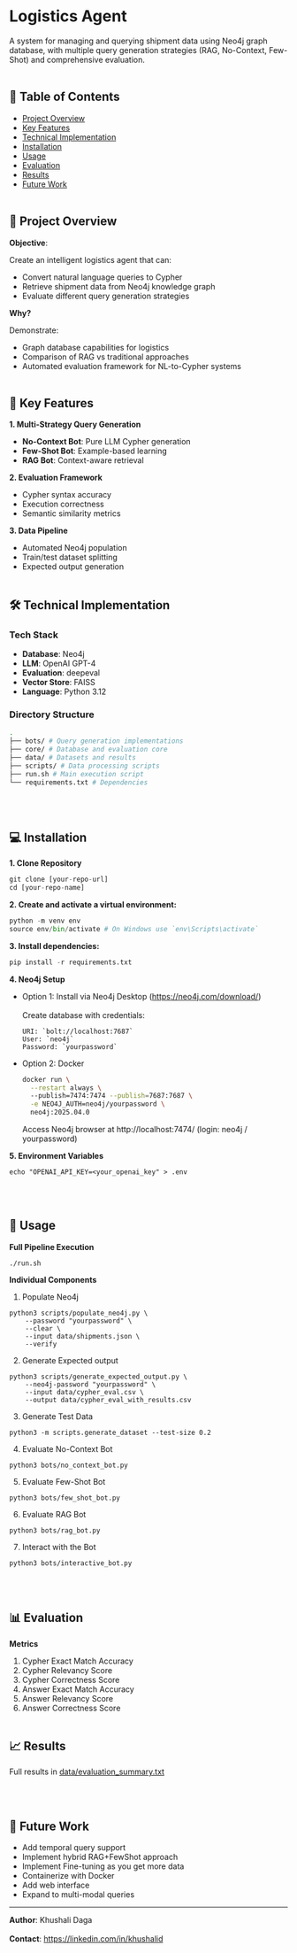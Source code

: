 # Logistics Agent

A system for managing and querying shipment data using Neo4j graph database, with multiple query generation strategies (RAG, No-Context, Few-Shot) and comprehensive evaluation.
<br></br>
## 📌 Table of Contents
- [Project Overview](#-project-overview)
- [Key Features](#-key-features)
- [Technical Implementation](#-technical-implementation)
- [Installation](#-installation)
- [Usage](#-usage)
- [Evaluation](#-evaluation)
- [Results](#-results)
- [Future Work](#-future-work)
<br></br>
## 🌟 Project Overview
**Objective**: 

Create an intelligent logistics agent that can:
- Convert natural language queries to Cypher
- Retrieve shipment data from Neo4j knowledge graph
- Evaluate different query generation strategies

**Why?** 

Demonstrate:
- Graph database capabilities for logistics
- Comparison of RAG vs traditional approaches
- Automated evaluation framework for NL-to-Cypher systems
<br></br>
## 🚀 Key Features
**1. Multi-Strategy Query Generation**
   - **No-Context Bot**: Pure LLM Cypher generation
   - **Few-Shot Bot**: Example-based learning
   - **RAG Bot**: Context-aware retrieval

**2. Evaluation Framework**
   - Cypher syntax accuracy
   - Execution correctness
   - Semantic similarity metrics

**3. Data Pipeline**
   - Automated Neo4j population
   - Train/test dataset splitting
   - Expected output generation
<br></br>
## 🛠 Technical Implementation
### Tech Stack
- **Database**: Neo4j
- **LLM**: OpenAI GPT-4
- **Evaluation**: deepeval
- **Vector Store**: FAISS
- **Language**: Python 3.12

### Directory Structure
```bash
.
├── bots/ # Query generation implementations
├── core/ # Database and evaluation core
├── data/ # Datasets and results
├── scripts/ # Data processing scripts
├── run.sh # Main execution script
└── requirements.txt # Dependencies
```
<br></br>
## 💻 Installation
**1. Clone Repository**
```python
git clone [your-repo-url]
cd [your-repo-name]
```
**2. Create and activate a virtual environment:**
```python
python -m venv env
source env/bin/activate # On Windows use `env\Scripts\activate`
```
**3. Install dependencies:**
```python
pip install -r requirements.txt
```
**4. Neo4j Setup**
- Option 1: Install via Neo4j Desktop (https://neo4j.com/download/)<br></br>
  Create database with credentials:
  ```
  URI: `bolt://localhost:7687`
  User: `neo4j`
  Password: `yourpassword`
  ```
- Option 2: Docker
    ```bash
    docker run \
      --restart always \ 
      --publish=7474:7474 --publish=7687:7687 \
      -e NEO4J_AUTH=neo4j/yourpassword \
      neo4j:2025.04.0
    ```
  Access Neo4j browser at http://localhost:7474/ (login: neo4j / yourpassword)
  
**5. Environment Variables**
```
echo "OPENAI_API_KEY=<your_openai_key" > .env
```
<br></br>
## 🏃 Usage
**Full Pipeline Execution**
```
./run.sh
```


**Individual Components**
1. Populate Neo4j
```
python3 scripts/populate_neo4j.py \
    --password "yourpassword" \
    --clear \
    --input data/shipments.json \
    --verify
```
2. Generate Expected output
```
python3 scripts/generate_expected_output.py \
    --neo4j-password "yourpassword" \
    --input data/cypher_eval.csv \
    --output data/cypher_eval_with_results.csv
```
3. Generate Test Data
```
python3 -m scripts.generate_dataset --test-size 0.2
```
4. Evaluate No-Context Bot
```
python3 bots/no_context_bot.py
```
5. Evaluate Few-Shot Bot
```
python3 bots/few_shot_bot.py
```
6. Evaluate RAG Bot
```
python3 bots/rag_bot.py
```
7. Interact with the Bot
```
python3 bots/interactive_bot.py
```
<br></br>
## 📊 Evaluation
**Metrics**
1. Cypher Exact Match Accuracy
2. Cypher Relevancy Score
3. Cypher Correctness Score
4. Answer Exact Match Accuracy
5. Answer Relevancy Score
6. Answer Correctness Score
<br></br>
## 📈 Results
Full results in [data/evaluation_summary.txt](data/evaluation_summary.txt)

<br></br>
## 🔮 Future Work
- Add temporal query support
- Implement hybrid RAG+FewShot approach
- Implement Fine-tuning as you get more data
- Containerize with Docker
- Add web interface
- Expand to multi-modal queries

---

**Author**: Khushali Daga <br></br>
**Contact**: https://linkedin.com/in/khushalid
